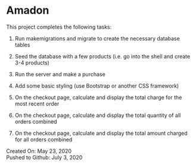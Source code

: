 # Amadon

This project completes the following tasks:

1. Run makemigrations and migrate to create the necessary database tables

2. Seed the database with a few products (i.e. go into the shell and create 3-4 products)

3. Run the server and make a purchase

4. Add some basic styling (use Bootstrap or another CSS framework)

5. On the checkout page, calculate and display the total charge for the most recent order

6. On the checkout page, calculate and display the total quantity of all orders combined

7. On the checkout page, calculate and display the total amount charged for all orders combined

Created On: May 23, 2020\
Pushed to Github: July 3, 2020

